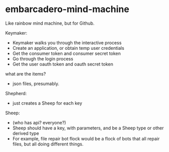 # embarcadero-mind-machine

Like rainbow mind machine, but for Github.

Keymaker:

* Keymaker walks you through the interactive process
* Create an application, or obtain temp user credentials
* Get the consumer token and consumer secret token
* Go through the login process
* Get the user oauth token and oauth secret token

what are the items?

* json files, presumably.

Shepherd:

* just creates a Sheep for each key

Sheep:

* (who has api? everyone?)
* Sheep should have a key, with parameters, and be a Sheep type or other derived type
* For example, file repair bot flock would be a flock of bots that all repair files, but all doing different things.



